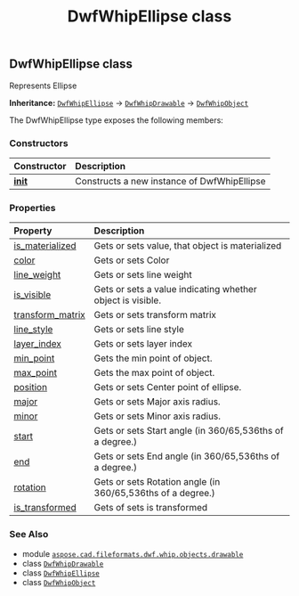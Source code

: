 ﻿---
title: DwfWhipEllipse class
second_title: Aspose.CAD for Python via .NET API References
description: 
type: docs
weight: 30
url: /python-net/aspose.cad.fileformats.dwf.whip.objects.drawable/dwfwhipellipse/
is_root: false
---

## DwfWhipEllipse class

Represents Ellipse



**Inheritance:** [`DwfWhipEllipse`](/cad/python-net/aspose.cad.fileformats.dwf.whip.objects.drawable/dwfwhipellipse) → 
[`DwfWhipDrawable`](/cad/python-net/aspose.cad.fileformats.dwf.whip.objects.drawable/dwfwhipdrawable) → 
[`DwfWhipObject`](/cad/python-net/aspose.cad.fileformats.dwf.whip.objects/dwfwhipobject)



The DwfWhipEllipse type exposes the following members:

### Constructors
| Constructor | Description |
| :- | :- |
| [__init__](/cad/python-net/aspose.cad.fileformats.dwf.whip.objects.drawable/dwfwhipellipse/__init__/#) | Constructs a new instance of DwfWhipEllipse |


### Properties
| Property | Description |
| :- | :- |
| [is_materialized](/cad/python-net/aspose.cad.fileformats.dwf.whip.objects.drawable/dwfwhipellipse/is_materialized) | Gets or sets value, that object is materialized |
| [color](/cad/python-net/aspose.cad.fileformats.dwf.whip.objects.drawable/dwfwhipellipse/color) | Gets or sets Color |
| [line_weight](/cad/python-net/aspose.cad.fileformats.dwf.whip.objects.drawable/dwfwhipellipse/line_weight) | Gets or sets line weight |
| [is_visible](/cad/python-net/aspose.cad.fileformats.dwf.whip.objects.drawable/dwfwhipellipse/is_visible) | Gets or sets a value indicating whether object is visible. |
| [transform_matrix](/cad/python-net/aspose.cad.fileformats.dwf.whip.objects.drawable/dwfwhipellipse/transform_matrix) | Gets or sets transform matrix |
| [line_style](/cad/python-net/aspose.cad.fileformats.dwf.whip.objects.drawable/dwfwhipellipse/line_style) | Gets or sets line style |
| [layer_index](/cad/python-net/aspose.cad.fileformats.dwf.whip.objects.drawable/dwfwhipellipse/layer_index) | Gets or sets layer index |
| [min_point](/cad/python-net/aspose.cad.fileformats.dwf.whip.objects.drawable/dwfwhipellipse/min_point) | Gets the min point of object. |
| [max_point](/cad/python-net/aspose.cad.fileformats.dwf.whip.objects.drawable/dwfwhipellipse/max_point) | Gets the max point of object. |
| [position](/cad/python-net/aspose.cad.fileformats.dwf.whip.objects.drawable/dwfwhipellipse/position) | Gets or sets Center point of ellipse. |
| [major](/cad/python-net/aspose.cad.fileformats.dwf.whip.objects.drawable/dwfwhipellipse/major) | Gets or sets Major axis radius. |
| [minor](/cad/python-net/aspose.cad.fileformats.dwf.whip.objects.drawable/dwfwhipellipse/minor) | Gets or sets Minor axis radius. |
| [start](/cad/python-net/aspose.cad.fileformats.dwf.whip.objects.drawable/dwfwhipellipse/start) | Gets or sets Start angle (in 360/65,536ths of a degree.) |
| [end](/cad/python-net/aspose.cad.fileformats.dwf.whip.objects.drawable/dwfwhipellipse/end) | Gets or sets End angle (in 360/65,536ths of a degree.) |
| [rotation](/cad/python-net/aspose.cad.fileformats.dwf.whip.objects.drawable/dwfwhipellipse/rotation) | Gets or sets Rotation angle (in 360/65,536ths of a degree.) |
| [is_transformed](/cad/python-net/aspose.cad.fileformats.dwf.whip.objects.drawable/dwfwhipellipse/is_transformed) | Gets of sets is transformed |



### See Also
* module [`aspose.cad.fileformats.dwf.whip.objects.drawable`](..)
* class [`DwfWhipDrawable`](/cad/python-net/aspose.cad.fileformats.dwf.whip.objects.drawable/dwfwhipdrawable)
* class [`DwfWhipEllipse`](/cad/python-net/aspose.cad.fileformats.dwf.whip.objects.drawable/dwfwhipellipse)
* class [`DwfWhipObject`](/cad/python-net/aspose.cad.fileformats.dwf.whip.objects/dwfwhipobject)

